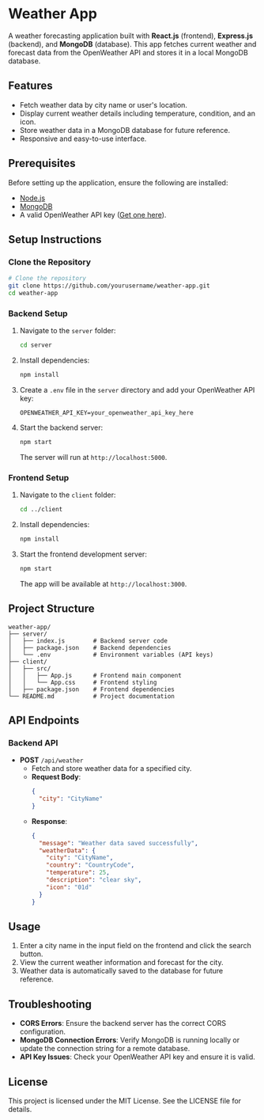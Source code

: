 # Weather App

A weather forecasting application built with **React.js** (frontend), **Express.js** (backend), and **MongoDB** (database). This app fetches current weather and forecast data from the OpenWeather API and stores it in a local MongoDB database.

## Features
- Fetch weather data by city name or user's location.
- Display current weather details including temperature, condition, and an icon.
- Store weather data in a MongoDB database for future reference.
- Responsive and easy-to-use interface.

## Prerequisites
Before setting up the application, ensure the following are installed:
- [Node.js](https://nodejs.org/)
- [MongoDB](https://www.mongodb.com/try/download/community)
- A valid OpenWeather API key ([Get one here](https://openweathermap.org/api)).

## Setup Instructions

### Clone the Repository
```bash
# Clone the repository
git clone https://github.com/yourusername/weather-app.git
cd weather-app
```

### Backend Setup
1. Navigate to the `server` folder:
   ```bash
   cd server
   ```

2. Install dependencies:
   ```bash
   npm install
   ```

3. Create a `.env` file in the `server` directory and add your OpenWeather API key:
   ```env
   OPENWEATHER_API_KEY=your_openweather_api_key_here
   ```

4. Start the backend server:
   ```bash
   npm start
   ```
   The server will run at `http://localhost:5000`.

### Frontend Setup
1. Navigate to the `client` folder:
   ```bash
   cd ../client
   ```

2. Install dependencies:
   ```bash
   npm install
   ```

3. Start the frontend development server:
   ```bash
   npm start
   ```
   The app will be available at `http://localhost:3000`.

## Project Structure
```
weather-app/
├── server/
│   ├── index.js        # Backend server code
│   ├── package.json    # Backend dependencies
│   └── .env            # Environment variables (API keys)
├── client/
│   ├── src/
│   │   ├── App.js      # Frontend main component
│   │   └── App.css     # Frontend styling
│   ├── package.json    # Frontend dependencies
└── README.md           # Project documentation
```

## API Endpoints
### Backend API
- **POST** `/api/weather`
  - Fetch and store weather data for a specified city.
  - **Request Body**:
    ```json
    {
      "city": "CityName"
    }
    ```
  - **Response**:
    ```json
    {
      "message": "Weather data saved successfully",
      "weatherData": {
        "city": "CityName",
        "country": "CountryCode",
        "temperature": 25,
        "description": "clear sky",
        "icon": "01d"
      }
    }
    ```

## Usage
1. Enter a city name in the input field on the frontend and click the search button.
2. View the current weather information and forecast for the city.
3. Weather data is automatically saved to the database for future reference.

## Troubleshooting
- **CORS Errors**: Ensure the backend server has the correct CORS configuration.
- **MongoDB Connection Errors**: Verify MongoDB is running locally or update the connection string for a remote database.
- **API Key Issues**: Check your OpenWeather API key and ensure it is valid.

## License
This project is licensed under the MIT License. See the LICENSE file for details.
